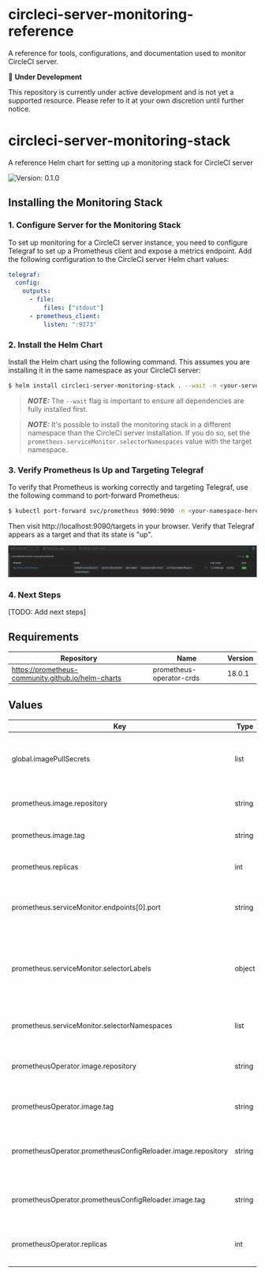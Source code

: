 # circleci-server-monitoring-reference
A reference for tools, configurations, and documentation used to monitor CircleCI server.

🚧 **Under Development**

This repository is currently under active development and is not yet a supported resource. Please refer to it at your own discretion until further notice.

# circleci-server-monitoring-stack

A reference Helm chart for setting up a monitoring stack for CircleCI server

![Version: 0.1.0](https://img.shields.io/badge/Version-0.1.0-informational?style=flat-square)

## Installing the Monitoring Stack

### 1. Configure Server for the Monitoring Stack

To set up monitoring for a CircleCI server instance, you need to configure Telegraf to set up a Prometheus client and expose a metrics endpoint. Add the following configuration to the CircleCI server Helm chart values:

```yaml
telegraf:
  config:
    outputs:
      - file:
          files: ["stdout"]
      - prometheus_client:
          listen: ":9273"
```

### 2. Install the Helm Chart
Install the Helm chart using the following command. This assumes you are installing it in the same namespace as your CircleCI server:

```bash
$ helm install circleci-server-monitoring-stack . --wait -n <your-server-namespace>
```

> **_NOTE:_**  The `--wait` flag is important to ensure all dependencies are fully installed first.

> **_NOTE:_**  It's possible to install the monitoring stack in a different namespace than the CircleCI server installation. If you do so, set the `prometheus.serviceMonitor.selectorNamespaces` value with the target namespace.

### 3. Verify Prometheus Is Up and Targeting Telegraf
To verify that Prometheus is working correctly and targeting Telegraf, use the following command to port-forward Prometheus:

```bash
$ kubectl port-forward svc/prometheus 9090:9090 -n <your-namespace-here>
```

Then visit http://localhost:9090/targets in your browser. Verify that Telegraf appears as a target and that its state is "up".

![Prometheus UI showing Telegraf target as up](docs/images/prometheus-telegraf-targets.png)

### 4. Next Steps

[TODO: Add next steps]

## Requirements

| Repository | Name | Version |
|------------|------|---------|
| https://prometheus-community.github.io/helm-charts | prometheus-operator-crds | 18.0.1 |

## Values

| Key | Type | Default | Description |
|-----|------|---------|-------------|
| global.imagePullSecrets | list | `[]` | List of image pull secrets to be used across the deployment. |
| prometheus.image.repository | string | `"quay.io/prometheus/prometheus"` | Image repository for Prometheus. |
| prometheus.image.tag | string | `"v3.2.0"` | Tag for the Prometheus image. |
| prometheus.replicas | int | `2` | Number of Prometheus replicas to deploy. |
| prometheus.serviceMonitor.endpoints[0].port | string | `"prometheus-client"` | Port name for the Prometheus client service. |
| prometheus.serviceMonitor.selectorLabels | object | `{"app.kubernetes.io/instance":"circleci-server","app.kubernetes.io/name":"telegraf"}` | By default, it's configured to scrape the existing Telegraf deployment in CircleCI server. |
| prometheus.serviceMonitor.selectorNamespaces | list | `[]` | actual CircleCI server installation. |
| prometheusOperator.image.repository | string | `"quay.io/prometheus-operator/prometheus-operator"` | Image repository for Prometheus Operator. |
| prometheusOperator.image.tag | string | `"v0.80.1"` | Tag for the Prometheus Operator image. |
| prometheusOperator.prometheusConfigReloader.image.repository | string | `"quay.io/prometheus-operator/prometheus-config-reloader"` | Image repository for Prometheus Config Reloader. |
| prometheusOperator.prometheusConfigReloader.image.tag | string | `"v0.80.1"` | Tag for the Prometheus Config Reloader image. |
| prometheusOperator.replicas | int | `1` | Number of Prometheus Operator replicas to deploy. |
